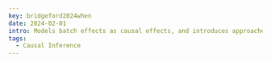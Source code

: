 ```yaml
---
key: bridgeford2024when
date: 2024-02-01
intro: Models batch effects as causal effects, and introduces approaches that leverage causal machinery to mitigate these effects.
tags:
  - Causal Inference
---
```

